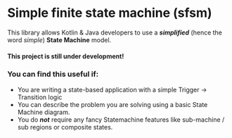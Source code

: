 # Simple finite state machine (sfsm)
This library allows Kotlin & Java developers to use  a _**simplified**_ (hence the word _simple_) **State Machine** model.
#### **This project is still under development!**

### You can find this useful if:
* You are writing a state-based application with a simple Trigger -> Transition logic
* You can describe the problem you are solving using a basic State Machine diagram.
* You do _**not**_ require any fancy Statemachine features like sub-machine / sub regions or composite states.

